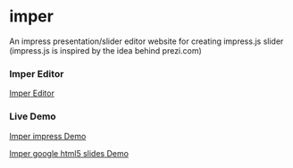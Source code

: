 imper
=====

An impress presentation/slider editor website for creating impress.js slider 
(impress.js is inspired by the idea behind prezi.com)

### Imper Editor

[Imper Editor](http://switer.github.io/imper/)

### Live Demo

[Imper impress Demo](http://switer.github.io/examples/imper.html#/step-1) 

[Imper google html5 slides Demo](http://switer.github.io/examples/html5slides.html)
